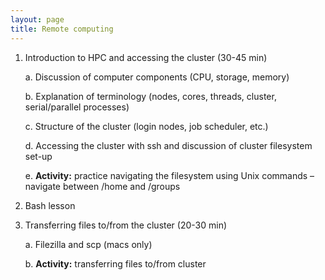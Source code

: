 ```yaml
---
layout: page
title: Remote computing
---
```

1.  Introduction to HPC and accessing the cluster (30-45 min)

    a.  Discussion of computer components (CPU, storage, memory)

    b.  Explanation of terminology (nodes, cores, threads, cluster,
        serial/parallel processes)

    c.  Structure of the cluster (login nodes, job scheduler, etc.)

    d.  Accessing the cluster with ssh and discussion of cluster
        filesystem set-up

    e.  **Activity:** practice navigating the filesystem using Unix
        commands – navigate between /home and /groups

2.  Bash lesson

3.  Transferring files to/from the cluster (20-30 min)

    a.  Filezilla and scp (macs only)

    b.  **Activity:** transferring files to/from cluster
